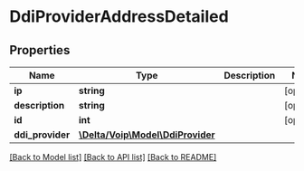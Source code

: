 # DdiProviderAddressDetailed

## Properties
Name | Type | Description | Notes
------------ | ------------- | ------------- | -------------
**ip** | **string** |  | [optional] 
**description** | **string** |  | [optional] 
**id** | **int** |  | [optional] 
**ddi_provider** | [**\Delta/Voip\Model\DdiProvider**](DdiProvider.md) |  | 

[[Back to Model list]](../README.md#documentation-for-models) [[Back to API list]](../README.md#documentation-for-api-endpoints) [[Back to README]](../README.md)


